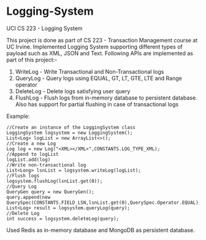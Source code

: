 # Logging-System

UCI CS 223 - Logging System

This project is done as part of CS 223 - Transaction Management course at UC Irvine. 
Implemented Logging System supporting different types of payload such as XML, JSON and Text. Following APIs are implemented as part of this project:-

1. WriteLog - Write Transactional and Non-Transactional logs
2. QueryLog - Query logs using EQUAL, GT, LT, GTE, LTE and Range operator
3. DeleteLog - Delete logs satisfying user query
4. FlushLog - Flush logs from in-memory database to persistent database. Also has support for partial flushing in case of transactional logs

Example:
```
//Create an instance of the LoggingSystem class
LoggingSystem logsystem = new LoggingSystem();
List<Log> logList = new ArrayList<>();
//Create a new Log
Log log = new Log("<XML></XML>",CONSTANTS.LOG_TYPE_XML);
//Append to logList
logList.add(log)
//Write non-transactional log
List<Long> lsnList = logsystem.writeLog(logList);
//Flush logs
logsystem.flushLog(lsnList.get(0));
//Query Log
QueryGen query = new QueryGen();
query.append(new QuerySpec(CONSTANTS.FIELD_LSN,lsnList.get(0),QuerySpec.Operator.EQUAL);
List<Log> result = logsystem.queryLog(query);
//Delete Log
int success = logsystem.deleteLog(query);
```
Used Redis as in-memory database and MongoDB as persistent database.
